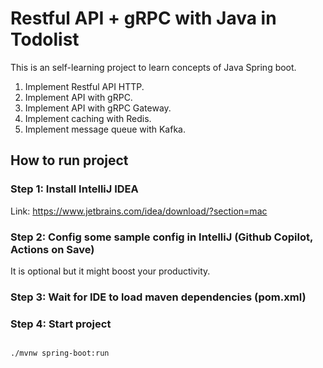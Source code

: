 # Restful API + gRPC with Java in Todolist

This is an self-learning project to learn concepts of Java Spring boot.

1. Implement Restful API HTTP.
2. Implement API with gRPC.
3. Implement API with gRPC Gateway.
4. Implement caching with Redis.
5. Implement message queue with Kafka.

## How to run project

### Step 1: Install IntelliJ IDEA

Link: https://www.jetbrains.com/idea/download/?section=mac

### Step 2: Config some sample config in IntelliJ (Github Copilot, Actions on Save)

It is optional but it might boost your productivity.

### Step 3: Wait for IDE to load maven dependencies (pom.xml)

### Step 4: Start project

```bash

./mvnw spring-boot:run

```
